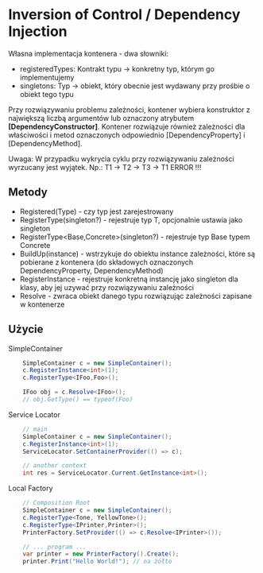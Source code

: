 # Inversion of Control / Dependency Injection

Własna implementacja kontenera - dwa słowniki:
* registeredTypes: Kontrakt typu -> konkretny typ, którym go implementujemy
* singletons: Typ -> obiekt, który obecnie jest wydawany przy prośbie o obiekt tego typu

Przy rozwiązywaniu problemu zależności, kontener wybiera konstruktor z największą liczbą argumentów lub oznaczony atrybutem **[DependencyConstructor]**. Kontener rozwiązuje również zależności dla właściwości i metod oznaczonych odpowiednio [DependencyProperty] i [DependencyMethod].

Uwaga: W przypadku wykrycia cyklu przy rozwiązywaniu zależności wyrzucany jest wyjątek. Np.: T1 -> T2 -> T3 -> T1 ERROR !!!

## Metody
* Registered(Type) - czy typ jest zarejestrowany
* RegisterType<T>(singleton?) - rejestruje typ T, opcjonalnie ustawia jako singleton
* RegisterType<Base,Concrete>(singleton?) - rejestruje typ Base typem Concrete
* BuildUp(instance) - wstrzykuje do obiektu instance zależności, które są pobierane z kontenera (do składowych oznaczonych DependencyProperty, DependencyMethod)
* RegisterInstance - rejestruje konkretną instancję jako singleton dla klasy, aby jej uzywać przy rozwiązywaniu zależności
* Resolve<T> - zwraca obiekt danego typu rozwiązując zależności zapisane w kontenerze

## Użycie

SimpleContainer

```csharp
    SimpleContainer c = new SimpleContainer();
    c.RegisterInstance<int>(1);
    c.RegisterType<IFoo,Foo>();

    IFoo obj = c.Resolve<IFoo>();
    // obj.GetType() == typeof(Foo)
```

Service Locator
```csharp
    // main
    SimpleContainer c = new SimpleContainer();
    c.RegisterInstance<int>(1);
    ServiceLocator.SetContainerProvider(() => c);

    // another context
    int res = ServiceLocator.Current.GetInstance<int>();
```

Local Factory
```csharp
    // Composition Root
    SimpleContainer c = new SimpleContainer();
    c.RegisterType<Tone, YellowTone>();
    c.RegisterType<IPrinter,Printer>();
    PrinterFactory.SetProvider(() => c.Resolve<IPrinter>());

    // ... program ...
    var printer = new PrinterFactory().Create();
    printer.Print("Hello World!"); // na żółto
```
